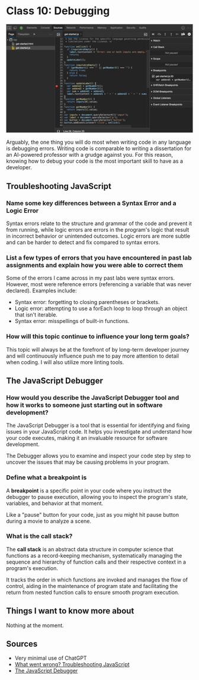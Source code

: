 # Class 10: Debugging

![Javascript Debugger](javascript-debugger.png)

Arguably, the one thing you will do most when writing code in any language is debugging errors. Writing code is comparable to writing a dissertation for an AI-powered professor with a grudge against you. For this reason, knowing how to debug your code is the most important skill to have as a developer.

## Troubleshooting JavaScript

### Name some key differences between a Syntax Error and a Logic Error

Syntax errors relate to the structure and grammar of the code and prevent it from running, while logic errors are errors in the program's logic that result in incorrect behavior or unintended outcomes. Logic errors are more subtle and can be harder to detect and fix compared to syntax errors.

### List a few types of errors that you have encountered in past lab assignments and explain how you were able to correct them

Some of the errors I came across in my past labs were syntax errors. However, most were reference errors (referencing a variable that was never declared). Examples include:

- Syntax error: forgetting to closing parentheses or brackets.
- Logic error: attempting to use a forEach loop to loop through an object that isn't iterable.
- Syntax error: misspellings of built-in functions.

### How will this topic continue to influence your long term goals?

This topic will always be at the forefront of by long-term developer journey and will continuously influence push me to pay more attention to detail when coding. I will also utilize more linting tools.

## The JavaScript Debugger

### How would you describe the JavaScript Debugger tool and how it works to someone just starting out in software development?

The JavaScript Debugger is a tool that is essential for identifying and fixing issues in your JavaScript code. It helps you investigate and understand how your code executes, making it an invaluable resource for software development.

The Debugger allows you to examine and inspect your code step by step to uncover the issues that may be causing problems in your program.

### Define what a breakpoint is

A **breakpoint** is a specific point in your code where you instruct the debugger to pause execution, allowing you to inspect the program's state, variables, and behavior at that moment.

Like a "pause" button for your code, just as you might hit pause button during a movie to analyze a scene.

### What is the call stack?

The **call stack** is an abstract data structure in computer science that functions as a record-keeping mechanism, systematically managing the sequence and hierarchy of function calls and their respective context in a program's execution.

It tracks the order in which functions are invoked and manages the flow of control, aiding in the maintenance of program state and facilitating the return from nested function calls to ensure smooth program execution.

## Things I want to know more about

Nothing at the moment.

## Sources

- Very minimal use of ChatGPT
- [What went wrong? Troubleshooting JavaScript](https://developer.mozilla.org/en-US/docs/Learn/JavaScript/First_steps/What_went_wrong)
- [The JavaScript Debugger](https://developer.mozilla.org/en-US/docs/Learn/Common_questions/Tools_and_setup/What_are_browser_developer_tools#the_javascript_debugger)
